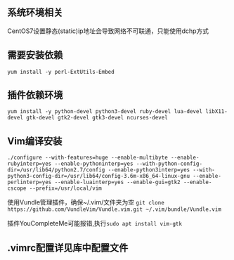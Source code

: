 ## 系统环境相关
CentOS7设置静态(static)ip地址会导致网络不可联通，只能使用dchp方式

## 需要安装依赖
`yum install -y perl-ExtUtils-Embed`
## 插件依赖环境
`yum install -y python-devel python3-devel ruby-devel lua-devel libX11-devel gtk-devel gtk2-devel gtk3-devel ncurses-devel`

## Vim编译安装
`./configure --with-features=huge --enable-multibyte --enable-rubyinterp=yes --enable-pythoninterp=yes --with-python-config-dir=/usr/lib64/python2.7/config --enable-python3interp=yes --with-python3-config-dir=/usr/lib64/config-3.6m-x86_64-linux-gnu --enable-perlinterp=yes --enable-luainterp=yes --enable-gui=gtk2 --enable-cscope --prefix=/usr/local/vim`

使用Vundle管理插件，确保~/.vim/文件夹为空
`git clone https://github.com/VundleVim/Vundle.vim.git ~/.vim/bundle/Vundle.vim`

插件YouCompleteMe可能报错,执行`sudo apt install vim-gtk`

## .vimrc配置详见库中配置文件
